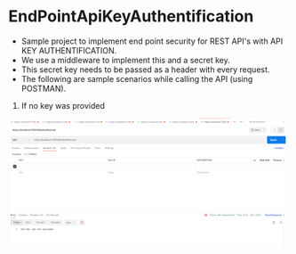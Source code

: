 # EndPointApiKeyAuthentification
- Sample project to implement end point security for REST API's with API KEY AUTHENTIFICATION.
- We use a middleware to implement this and a secret key. 
- This secret key needs to be passed as a header with every request.
- The following are sample scenarios while calling the API (using POSTMAN).
1. If no key was provided 

![alt text](https://github.com/dheerajnampally/EndPointApiKeyAuthentification/blob/main/Misc/NoKey.PNG?raw=true)
